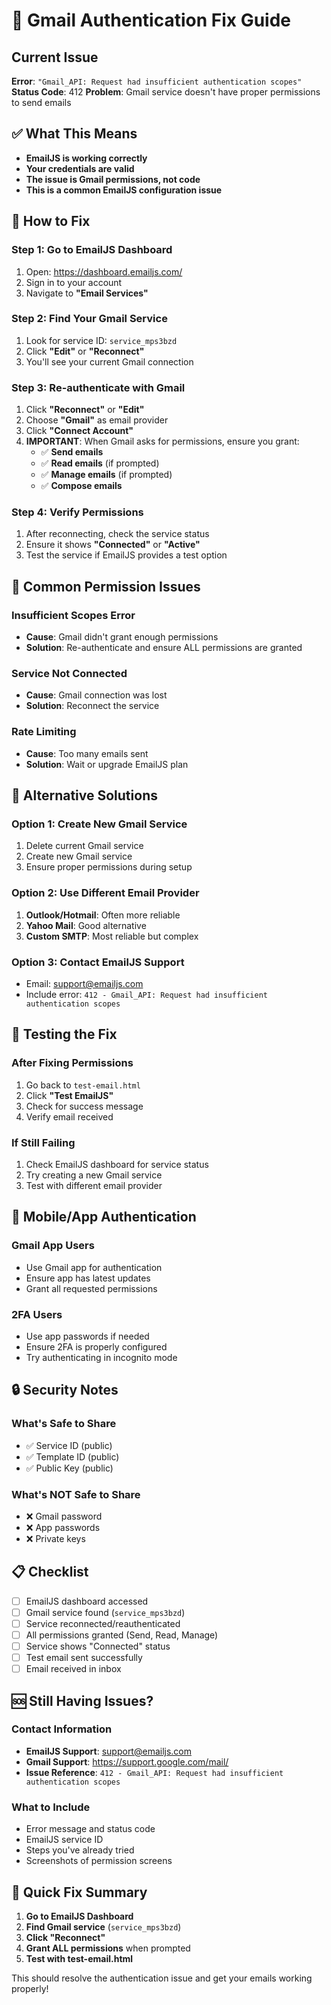 # 🔴 Gmail Authentication Fix Guide

## Current Issue
**Error**: `"Gmail_API: Request had insufficient authentication scopes"`
**Status Code**: 412
**Problem**: Gmail service doesn't have proper permissions to send emails

## ✅ What This Means
- **EmailJS is working correctly**
- **Your credentials are valid**
- **The issue is Gmail permissions, not code**
- **This is a common EmailJS configuration issue**

## 🔧 How to Fix

### **Step 1: Go to EmailJS Dashboard**
1. Open: https://dashboard.emailjs.com/
2. Sign in to your account
3. Navigate to **"Email Services"**

### **Step 2: Find Your Gmail Service**
1. Look for service ID: `service_mps3bzd`
2. Click **"Edit"** or **"Reconnect"**
3. You'll see your current Gmail connection

### **Step 3: Re-authenticate with Gmail**
1. Click **"Reconnect"** or **"Edit"**
2. Choose **"Gmail"** as email provider
3. Click **"Connect Account"**
4. **IMPORTANT**: When Gmail asks for permissions, ensure you grant:
   - ✅ **Send emails**
   - ✅ **Read emails** (if prompted)
   - ✅ **Manage emails** (if prompted)
   - ✅ **Compose emails**

### **Step 4: Verify Permissions**
1. After reconnecting, check the service status
2. Ensure it shows **"Connected"** or **"Active"**
3. Test the service if EmailJS provides a test option

## 🚨 Common Permission Issues

### **Insufficient Scopes Error**
- **Cause**: Gmail didn't grant enough permissions
- **Solution**: Re-authenticate and ensure ALL permissions are granted

### **Service Not Connected**
- **Cause**: Gmail connection was lost
- **Solution**: Reconnect the service

### **Rate Limiting**
- **Cause**: Too many emails sent
- **Solution**: Wait or upgrade EmailJS plan

## 🔄 Alternative Solutions

### **Option 1: Create New Gmail Service**
1. Delete current Gmail service
2. Create new Gmail service
3. Ensure proper permissions during setup

### **Option 2: Use Different Email Provider**
1. **Outlook/Hotmail**: Often more reliable
2. **Yahoo Mail**: Good alternative
3. **Custom SMTP**: Most reliable but complex

### **Option 3: Contact EmailJS Support**
- Email: support@emailjs.com
- Include error: `412 - Gmail_API: Request had insufficient authentication scopes`

## 🧪 Testing the Fix

### **After Fixing Permissions**
1. Go back to `test-email.html`
2. Click **"Test EmailJS"**
3. Check for success message
4. Verify email received

### **If Still Failing**
1. Check EmailJS dashboard for service status
2. Try creating a new Gmail service
3. Test with different email provider

## 📱 Mobile/App Authentication

### **Gmail App Users**
- Use Gmail app for authentication
- Ensure app has latest updates
- Grant all requested permissions

### **2FA Users**
- Use app passwords if needed
- Ensure 2FA is properly configured
- Try authenticating in incognito mode

## 🔒 Security Notes

### **What's Safe to Share**
- ✅ Service ID (public)
- ✅ Template ID (public)
- ✅ Public Key (public)

### **What's NOT Safe to Share**
- ❌ Gmail password
- ❌ App passwords
- ❌ Private keys

## 📋 Checklist

- [ ] EmailJS dashboard accessed
- [ ] Gmail service found (`service_mps3bzd`)
- [ ] Service reconnected/reauthenticated
- [ ] All permissions granted (Send, Read, Manage)
- [ ] Service shows "Connected" status
- [ ] Test email sent successfully
- [ ] Email received in inbox

## 🆘 Still Having Issues?

### **Contact Information**
- **EmailJS Support**: support@emailjs.com
- **Gmail Support**: https://support.google.com/mail/
- **Issue Reference**: `412 - Gmail_API: Request had insufficient authentication scopes`

### **What to Include**
- Error message and status code
- EmailJS service ID
- Steps you've already tried
- Screenshots of permission screens

## 🎯 Quick Fix Summary

1. **Go to EmailJS Dashboard**
2. **Find Gmail service** (`service_mps3bzd`)
3. **Click "Reconnect"**
4. **Grant ALL permissions** when prompted
5. **Test with test-email.html**

This should resolve the authentication issue and get your emails working properly!
